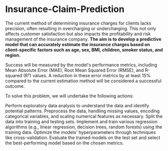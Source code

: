 # Insurance-Claim-Prediction

The current method of determining insurance charges for clients lacks precision, often resulting in overcharging or undercharging. This not only affects customer satisfaction but also impacts the profitability and risk management of the insurance company. **The aim is to develop a predictive model that can accurately estimate the insurance charges based on client-specific factors such as age, sex, BMI, children, smoker status, and region.**

Success will be measured by the model's performance metrics, including Mean Absolute Error (MAE), Root Mean Squared Error (RMSE), and R-squared (R²) values. A reduction in these error metrics by at least 15% compared to the current estimation method will be considered a successful outcome.

To solve this problem, we will undertake the following actions:

Perform exploratory data analysis to understand the data and identify potential patterns.
Preprocess the data, handling missing values, encoding categorical variables, and scaling numerical features as necessary.
Split the data into training and testing sets.
Implement and train various regression algorithms (e.g., linear regression, decision trees, random forests) using the training data.
Optimize the models' hyperparameters through techniques like cross-validation.
Evaluate the trained models on the test set and select the best-performing model based on the chosen metrics.

